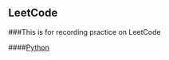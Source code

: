 ## LeetCode

###This is for recording practice on LeetCode

####[Python](https://github.com/shendeguize/LeetCode/tree/master/Python)
